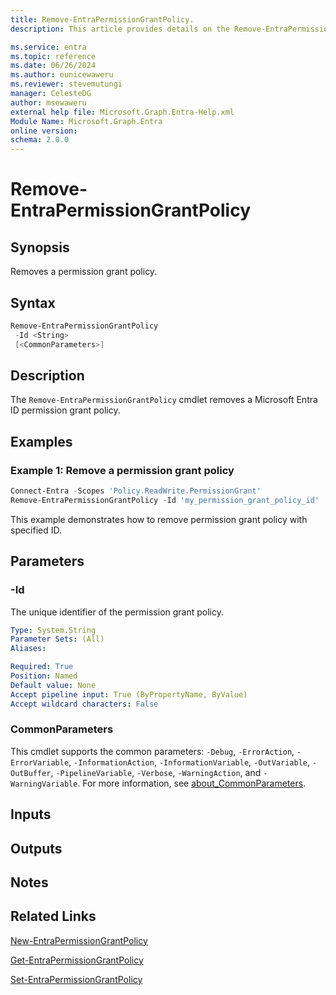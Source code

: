 ```yaml
---
title: Remove-EntraPermissionGrantPolicy.
description: This article provides details on the Remove-EntraPermissionGrantPolicy command.

ms.service: entra
ms.topic: reference
ms.date: 06/26/2024
ms.author: eunicewaweru
ms.reviewer: stevemutungi
manager: CelesteDG
author: msewaweru
external help file: Microsoft.Graph.Entra-Help.xml
Module Name: Microsoft.Graph.Entra
online version:
schema: 2.0.0
---
```


# Remove-EntraPermissionGrantPolicy

## Synopsis

Removes a permission grant policy.

## Syntax

```powershell
Remove-EntraPermissionGrantPolicy 
 -Id <String>
 [<CommonParameters>]
```

## Description

The `Remove-EntraPermissionGrantPolicy` cmdlet removes a Microsoft Entra ID permission grant policy.

## Examples

### Example 1: Remove a permission grant policy

```powershell
Connect-Entra -Scopes 'Policy.ReadWrite.PermissionGrant'
Remove-EntraPermissionGrantPolicy -Id 'my_permission_grant_policy_id'
```

This example demonstrates how to remove permission grant policy with specified ID.

## Parameters

### -Id

The unique identifier of the permission grant policy.

```yaml
Type: System.String
Parameter Sets: (All)
Aliases:

Required: True
Position: Named
Default value: None
Accept pipeline input: True (ByPropertyName, ByValue)
Accept wildcard characters: False
```

### CommonParameters

This cmdlet supports the common parameters: `-Debug`, `-ErrorAction`, `-ErrorVariable`, `-InformationAction`, `-InformationVariable`, `-OutVariable`, `-OutBuffer`, `-PipelineVariable`, `-Verbose`, `-WarningAction`, and `-WarningVariable`. For more information, see [about_CommonParameters](https://go.microsoft.com/fwlink/?LinkID=113216).

## Inputs

## Outputs

## Notes

## Related Links

[New-EntraPermissionGrantPolicy](New-EntraPermissionGrantPolicy.md)

[Get-EntraPermissionGrantPolicy](Get-EntraPermissionGrantPolicy.md)

[Set-EntraPermissionGrantPolicy](Set-EntraPermissionGrantPolicy.md)
